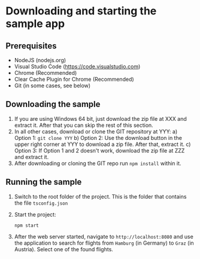 # Downloading and starting the sample app

## Prerequisites

- NodeJS (nodejs.org)
- Visual Studio Code (https://code.visualstudio.com)
- Chrome (Recommended)
- Clear Cache Plugin for Chrome (Recommended)
- Git (in some cases, see below)

## Downloading the sample

1. If you are using Windows 64 bit, just download the zip file at XXX and extract it. After that you can skip the rest of this section.
2. In all other cases, download or clone the GIT repository at YYY:
	a) Option 1: ``git clone YYY``
	b) Option 2: Use the download button in the upper right corner at YYY to download a zip file. After that, extract it.
	c) Option 3: If Option 1 and 2 doesn't work, download the zip file at ZZZ and extract it.
3. After downloading or cloning the GIT repo run ``npm install`` within it.

## Running the sample

1. Switch to the root folder of the project. This is the folder that contains the file ``tsconfig.json``
2. Start the project:

	```
	npm start
	```

3. After the web server started, navigate to ``http://localhost:8080`` and use the application to search for flights from ``Hamburg`` (in Germany) to ``Graz`` (in Austria). Select one of the found flights.
 